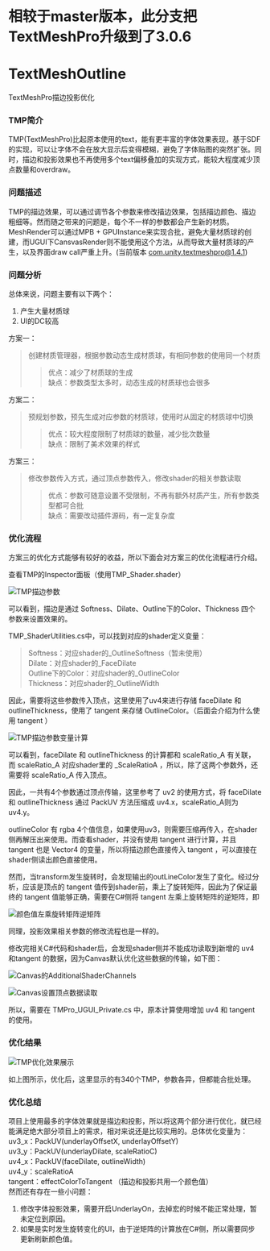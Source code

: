 # 相较于master版本，此分支把TextMeshPro升级到了3.0.6

# TextMeshOutline
TextMeshPro描边投影优化

### TMP简介
TMP(TextMeshPro)比起原本使用的text，能有更丰富的字体效果表现，基于SDF的实现，可以让字体不会在放大显示后变得模糊，避免了字体贴图的突然扩张。同时，描边和投影效果也不再使用多个text偏移叠加的实现方式，能较大程度减少顶点数量和overdraw。

### 问题描述
TMP的描边效果，可以通过调节各个参数来修改描边效果，包括描边颜色、描边粗细等。然而随之带来的问题是，每个不一样的参数都会产生新的材质。MeshRender可以通过MPB + GPUInstance来实现合批，避免大量材质球的创建，而UGUI下CansvasRender则不能使用这个方法，从而导致大量材质球的产生，以及界面draw call严重上升。(当前版本 com.unity.textmeshpro@1.4.1)

### 问题分析
总体来说，问题主要有以下两个：
1. 产生大量材质球
2. UI的DC较高   

方案一：   
> 创建材质管理器，根据参数动态生成材质球，有相同参数的使用同一个材质   
>> 优点：减少了材质球的生成   
>> 缺点：参数类型太多时，动态生成的材质球也会很多

方案二：   
> 预规划参数，预先生成对应参数的材质球，使用时从固定的材质球中切换
>> 优点：较大程度限制了材质球的数量，减少批次数量   
>> 缺点：限制了美术效果的样式

方案三：   
> 修改参数传入方式，通过顶点参数传入，修改shader的相关参数读取
>> 优点：参数可随意设置不受限制，不再有额外材质产生，所有参数类型都可合批   
>> 缺点：需要改动插件源码，有一定复杂度

### 优化流程
方案三的优化方式能够有较好的收益，所以下面会对方案三的优化流程进行介绍。

查看TMP的Inspector面板（使用TMP_Shader.shader）

![TMP描边参数](https://github.com/FallingXun/TextMeshOutline/blob/master/Images/TMP%E6%8F%8F%E8%BE%B9%E5%8F%82%E6%95%B0.png)

可以看到，描边是通过 Softness、Dilate、Outline下的Color、Thickness 四个参数来设置效果的。

TMP_ShaderUtilities.cs中，可以找到对应的shader定义变量：   
> Softness：对应shader的_OutlineSoftness（暂未使用）   
> Dilate：对应shader的_FaceDilate   
> Outline下的Color：对应shader的_OutlineColor   
> Thickness：对应shader的_OutlineWidth   

因此，需要将这些参数传入顶点，这里使用了uv4来进行存储 faceDilate 和 outlineThickness，使用了 tangent 来存储 OutlineColor。（后面会介绍为什么使用 tangent ）

![TMP描边参数变量计算](https://github.com/FallingXun/TextMeshOutline/blob/master/Images/TMP%E6%8F%8F%E8%BE%B9%E5%8F%82%E6%95%B0%E5%8F%98%E9%87%8F%E8%AE%A1%E7%AE%97.png)

可以看到，faceDilate 和 outlineThickness 的计算都和 scaleRatio_A 有关联，而 scaleRatio_A 对应shader里的 _ScaleRatioA ，所以，除了这两个参数外，还需要将 scaleRatio_A 传入顶点。

因此，一共有4个参数通过顶点传输，这里参考了 uv2 的使用方式，将 faceDilate 和 outlineThickness 通过 PackUV 方法压缩成 uv4.x，scaleRatio_A则为 uv4.y。

outlineColor 有 rgba 4个值信息，如果使用uv3，则需要压缩再传入，在shader侧再解压出来使用。而查看shader，并没有使用 tangent 进行计算，并且 tangent 也是 Vector4 的变量，所以将描边颜色直接传入 tangent ，可以直接在shader侧读出颜色直接使用。

然而，当transform发生旋转时，会发现输出的outLineColor发生了变化。经过分析，应该是顶点的 tangent 值传到shader前，乘上了旋转矩阵，因此为了保证最终的 tangent 值能够正确，需要在C#侧将 tangent 左乘上旋转矩阵的逆矩阵，即

![颜色值左乘旋转矩阵逆矩阵](https://github.com/FallingXun/TextMeshOutline/blob/master/Images/%E9%A2%9C%E8%89%B2%E5%80%BC%E5%B7%A6%E4%B9%98%E6%97%8B%E8%BD%AC%E7%9F%A9%E9%98%B5%E9%80%86%E7%9F%A9%E9%98%B5.png)

同理，投影效果相关参数的修改流程也是一样的。

修改完相关C#代码和shader后，会发现shader侧并不能成功读取到新增的 uv4 和tangent 的数据，因为Canvas默认优化这些数据的传输，如下图：

![Canvas的AdditionalShaderChannels](https://github.com/FallingXun/TextMeshOutline/blob/master/Images/Canvas%E7%9A%84AdditionalShaderChannels.png)

![Canvas设置顶点数据读取](https://github.com/FallingXun/TextMeshOutline/blob/master/Images/Canvas%E8%AE%BE%E7%BD%AE%E9%A1%B6%E7%82%B9%E6%95%B0%E6%8D%AE%E8%AF%BB%E5%8F%96.png)

所以，需要在 TMPro_UGUI_Private.cs 中，原本计算使用增加 uv4 和 tangent 的使用。

### 优化结果

![TMP优化效果展示](https://github.com/FallingXun/TextMeshOutline/blob/master/Images/TMP%E4%BC%98%E5%8C%96%E6%95%88%E6%9E%9C%E5%B1%95%E7%A4%BA.png)

如上图所示，优化后，这里显示的有340个TMP，参数各异，但都能合批处理。

### 优化总结
项目上使用最多的字体效果就是描边和投影，所以将这两个部分进行优化，就已经能满足绝大部分项目上的需求，相对来说还是比较实用的。总体优化变量为：   
uv3_x：PackUV(underlayOffsetX, underlayOffsetY)   
uv3_y：PackUV(underlayDilate, scaleRatioC)   
uv4_x：PackUV(faceDilate, outlineWidth)   
uv4_y：scaleRatioA   
tangent：effectColorToTangent （描边和投影共用一个颜色值）   
然而还有存在一些小问题：
1. 修改字体投影效果，需要开启UnderlayOn，去掉宏的时候不能正常处理，暂未定位到原因。
2. 如果是实时发生旋转变化的UI，由于逆矩阵的计算放在C#侧，所以需要同步更新刷新颜色值。